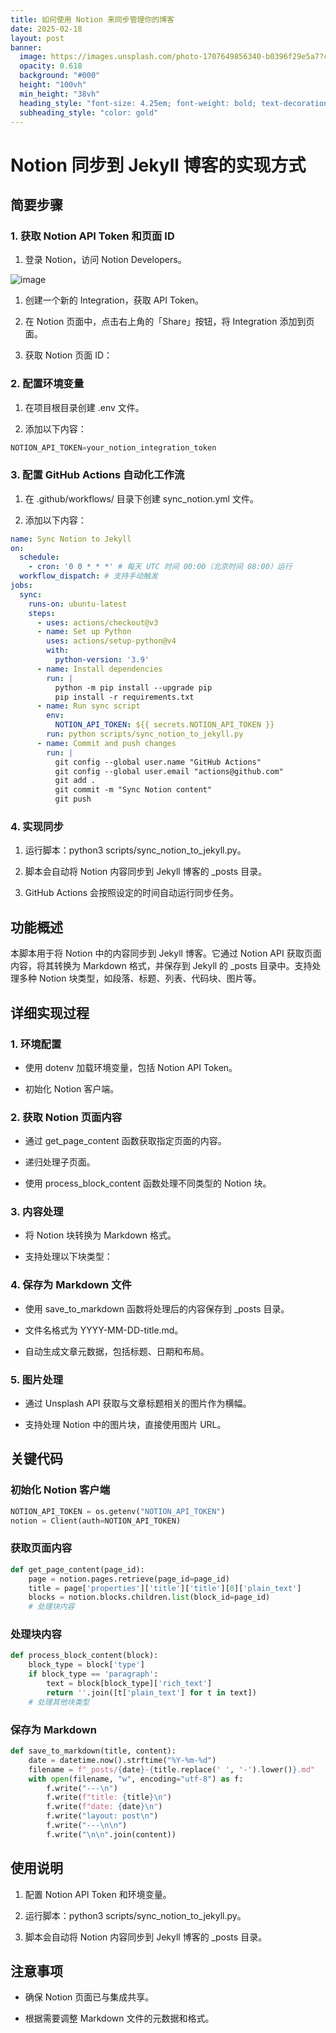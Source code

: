 ```yaml
---
title: 如何使用 Notion 来同步管理你的博客
date: 2025-02-18
layout: post
banner:
  image: https://images.unsplash.com/photo-1707649856340-b0396f29e5a7?crop=entropy&cs=tinysrgb&fit=max&fm=jpg&ixid=M3w2OTIwMzJ8MHwxfHJhbmRvbXx8fHx8fHx8fDE3Mzk4NjcwODR8&ixlib=rb-4.0.3&q=80&w=1080
  opacity: 0.618
  background: "#000"
  height: "100vh"
  min_height: "38vh"
  heading_style: "font-size: 4.25em; font-weight: bold; text-decoration: underline"
  subheading_style: "color: gold"
---
```


# Notion 同步到 Jekyll 博客的实现方式

## 简要步骤

### 1. 获取 Notion API Token 和页面 ID

1. 登录 Notion，访问 Notion Developers。

![image](https://prod-files-secure.s3.us-west-2.amazonaws.com/a7a0cc5a-89b9-4cda-8686-1fba0ca52f40/d19c1afe-dea5-4312-9333-786b0ba83054/image.png?X-Amz-Algorithm=AWS4-HMAC-SHA256&X-Amz-Content-Sha256=UNSIGNED-PAYLOAD&X-Amz-Credential=ASIAZI2LB466SMQARG77%2F20250218%2Fus-west-2%2Fs3%2Faws4_request&X-Amz-Date=20250218T082443Z&X-Amz-Expires=3600&X-Amz-Security-Token=IQoJb3JpZ2luX2VjEGAaCXVzLXdlc3QtMiJGMEQCIBKWZ8wnx18EjbFbc1ZFYU9808TsBxOBlsX%2FoKFjrQSRAiBBe8icjn1uMDTqQxa0uUXcXKxsyQ431J4TMKLqhmGL3yqIBAiJ%2F%2F%2F%2F%2F%2F%2F%2F%2F%2F8BEAAaDDYzNzQyMzE4MzgwNSIMCcO%2FEfa9m0U07UTIKtwDCPlXc3FuLu%2F7j%2FypOLJCmOdncOfVqlJgjes5nWxOk5%2B1XsgQx%2B5ItL5BDZ1j6I%2BMatLhJYrcRVu0qNDSqVv%2Fao0owRwWn4oTkXm25SY4YOioq4PpHa50coXc7Tzzscx92eiAQQXqHg2j3TI5wmCOBrIF6wJDUxZEFFuT4Xo7HKbhbMdw76ndC5i%2BpA1BpJLQrfu29cymg3bFiebQP4H%2Fa5HC4Yw2v5O9kmFVUR9GWSKwjfbSg%2BwWsfmNI7pmX1n4R2Q9DKZiaPYD0T%2FNr8g5E9U7OhgEvQWgRgvRDCJayyMe8gWZNDtWOZqH%2Bj%2FONrg3%2FGujW8jwgMpnQJU9gFhsc35I7x2UEiSnHEXmRsyXNdzC3TheOqppz%2F8H7UvlQfkFIU7sgYS3FDtEzN2GcMnSiublK269JkIfOIsPXp3zKEZoVSkKUPVF7JzCoBcxcwpxP3CE%2BBmStVqYutXfCb587wzLcSI4di4SLWGDfu0C9JzabEy6YKFg7viqBka9jZdznxBk9EG8r9exR7HuqX%2Ff8CMQEbX1zY8TfvhfogJCfLGX2s3%2FqZ54Cs4xxAPrx4OvgsKAcPNtpjQ4eV4MJsxbfTHeio5O%2BX%2Fqu8gmwD9CKTshSjn3BbSr1slEb0Qw7v7QvQY6pgEpwH%2FdPlGsEwYFbTrAozoBSQ68SAF5JVPZ54FE3Z4KUZCeNyRSTMB24jNbZi1V0aODwB3SldiZ1oH1Wt09tenqLr8cH3Rb9u3F8fCcsK%2FlKM7gS3FyIgH8ScQIhLLmRsFKLtnCnz%2BL%2BwqKpvvyPWpHeIb8Grt2lkFW4sl3hFDM%2B0an5LEiGoBu1bMxM3VVoXTNKpKHrhc0rmiV66q93j0%2FfYFoEsAY&X-Amz-Signature=49c1ad14165836a4d37f2a859b3f4579ca6648b494bb1c279ee3c931e95b87b6&X-Amz-SignedHeaders=host&x-id=GetObject)

1. 创建一个新的 Integration，获取 API Token。

1. 在 Notion 页面中，点击右上角的「Share」按钮，将 Integration 添加到页面。

1. 获取 Notion 页面 ID：


### 2. 配置环境变量

1. 在项目根目录创建 .env 文件。

1. 添加以下内容：

```javascript
NOTION_API_TOKEN=your_notion_integration_token
```

### 3. 配置 GitHub Actions 自动化工作流

1. 在 .github/workflows/ 目录下创建 sync_notion.yml 文件。

1. 添加以下内容：

```yaml
name: Sync Notion to Jekyll
on:
  schedule:
    - cron: '0 0 * * *' # 每天 UTC 时间 00:00（北京时间 08:00）运行
  workflow_dispatch: # 支持手动触发
jobs:
  sync:
    runs-on: ubuntu-latest
    steps:
      - uses: actions/checkout@v3
      - name: Set up Python
        uses: actions/setup-python@v4
        with:
          python-version: '3.9'
      - name: Install dependencies
        run: |
          python -m pip install --upgrade pip
          pip install -r requirements.txt
      - name: Run sync script
        env:
          NOTION_API_TOKEN: ${{ secrets.NOTION_API_TOKEN }}
        run: python scripts/sync_notion_to_jekyll.py
      - name: Commit and push changes
        run: |
          git config --global user.name "GitHub Actions"
          git config --global user.email "actions@github.com"
          git add .
          git commit -m "Sync Notion content"
          git push
```

### 4. 实现同步

1. 运行脚本：python3 scripts/sync_notion_to_jekyll.py。

1. 脚本会自动将 Notion 内容同步到 Jekyll 博客的 _posts 目录。

1. GitHub Actions 会按照设定的时间自动运行同步任务。

## 功能概述

本脚本用于将 Notion 中的内容同步到 Jekyll 博客。它通过 Notion API 获取页面内容，将其转换为 Markdown 格式，并保存到 Jekyll 的 _posts 目录中。支持处理多种 Notion 块类型，如段落、标题、列表、代码块、图片等。

## 详细实现过程

### 1. 环境配置

- 使用 dotenv 加载环境变量，包括 Notion API Token。

- 初始化 Notion 客户端。

### 2. 获取 Notion 页面内容

- 通过 get_page_content 函数获取指定页面的内容。

- 递归处理子页面。

- 使用 process_block_content 函数处理不同类型的 Notion 块。

### 3. 内容处理

- 将 Notion 块转换为 Markdown 格式。

- 支持处理以下块类型：


### 4. 保存为 Markdown 文件

- 使用 save_to_markdown 函数将处理后的内容保存到 _posts 目录。

- 文件名格式为 YYYY-MM-DD-title.md。

- 自动生成文章元数据，包括标题、日期和布局。

### 5. 图片处理

- 通过 Unsplash API 获取与文章标题相关的图片作为横幅。

- 支持处理 Notion 中的图片块，直接使用图片 URL。

## 关键代码

### 初始化 Notion 客户端

```python
NOTION_API_TOKEN = os.getenv("NOTION_API_TOKEN")
notion = Client(auth=NOTION_API_TOKEN)
```

### 获取页面内容

```python
def get_page_content(page_id):
    page = notion.pages.retrieve(page_id=page_id)
    title = page['properties']['title']['title'][0]['plain_text']
    blocks = notion.blocks.children.list(block_id=page_id)
    # 处理块内容
```

### 处理块内容

```python
def process_block_content(block):
    block_type = block['type']
    if block_type == 'paragraph':
        text = block[block_type]['rich_text']
        return ''.join([t['plain_text'] for t in text])
    # 处理其他块类型
```

### 保存为 Markdown

```python
def save_to_markdown(title, content):
    date = datetime.now().strftime("%Y-%m-%d")
    filename = f"_posts/{date}-{title.replace(' ', '-').lower()}.md"
    with open(filename, "w", encoding="utf-8") as f:
        f.write("---\n")
        f.write(f"title: {title}\n")
        f.write(f"date: {date}\n")
        f.write("layout: post\n")
        f.write("---\n\n")
        f.write("\n\n".join(content))
```

## 使用说明

1. 配置 Notion API Token 和环境变量。

1. 运行脚本：python3 scripts/sync_notion_to_jekyll.py。

1. 脚本会自动将 Notion 内容同步到 Jekyll 博客的 _posts 目录。

## 注意事项

- 确保 Notion 页面已与集成共享。

- 根据需要调整 Markdown 文件的元数据和格式。